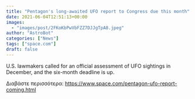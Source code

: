 ```yaml
---
title: "Pentagon's long-awaited UFO report to Congress due this month"
date: 2021-06-04T12:51:13+00:00
images:
  - "images/post/2FKoKbPwVbFZZ7DJJgTpA8.jpeg"
author: "AstroBot"
categories: ["News"]
tags: ["space.com"]
draft: false
---
```


U.S. lawmakers called for an official assessment of UFO sightings in December, and the six-month deadline is up. 

Διαβάστε περισσότερα: https://www.space.com/pentagon-ufo-report-coming.html
